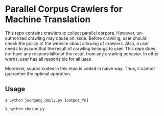 # Parallel Corpus Crawlers for Machine Translation

This repo contains crawlers to collect parallel corpora. However, un-authorized crawling may cause an issue. Before crawling, user should check the policy of the website about allowing of crawlers. Also, a user needs to assure that the result of crawling belongs to user. This repo does not have any responsibility of the result from any crawling behavior. In other words, user has all responsible for all uses.

Moreover, source codes in this repo is coded in naive way. Thus, it cannot guarantee the optimal operation.

## Usage

```
$ python joongang_daily.py [output_fn]
```

```
$ python chosun.py
```
